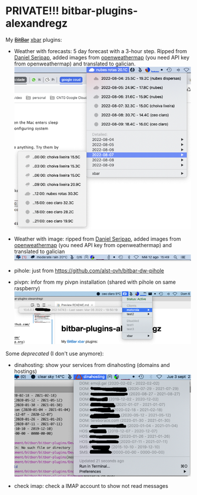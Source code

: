 # PRIVATE!!! bitbar-plugins-alexandregz

My ~~[BitBar](https://github.com/matryer/bitbar)~~ [xbar](https://github.com/matryer/xbar) plugins:


 - Weather with forecasts: 5 day forecast with a 3-hour step. Ripped from [Daniel Seripap](https://github.com/seripap/), added images from [openweathermap](https://openweathermap.org) (you need API key from openweathermap) and translated to galician.
 ![Weather with forecasts](weather-with-forecasts-image.png)


 - Weather with image: ripped from [Daniel Seripap](https://github.com/seripap/), added images from [openweathermap](https://openweathermap.org) (you need API key from openweathermap) and translated to galician
 ![weather with images](weather-bitbar-with-img.png)

 - pihole: just from https://github.com/alst-ovh/bitbar-dw-pihole

 - pivpn: infor from my pivpn installation (shared with pihole on same raspberry)
 ![pivpn](pivpn/pivpn.png)


Some *deprecated* (I don't use anymore):

 - dinahosting: show your services from dinahosting (domains and hostings)
 ![dinahosting plugin example](dinahosting_bitbar.png)

 - check imap: check a IMAP account to show not read messages
